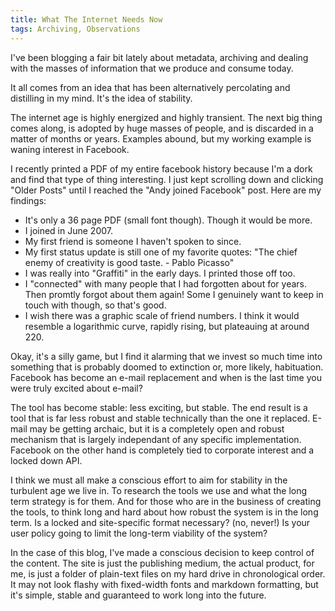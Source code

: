 ```yaml
---
title: What The Internet Needs Now
tags: Archiving, Observations
---
```

I've been blogging a fair bit lately about metadata, archiving and
dealing with the masses of information that we produce and consume
today.

It all comes from an idea that has been alternatively percolating and
distilling in my mind. It's the idea of stability.

The internet age is highly energized and highly transient. The next
big thing comes along, is adopted by huge masses of people, and
is discarded in a matter of months or years. Examples abound, but my
working example is waning interest in Facebook.

I recently printed a PDF of my entire facebook history because I'm a
dork and find that type of thing interesting. I just kept scrolling
down and clicking "Older Posts" until I reached the "Andy joined
Facebook" post. Here are my findings:

- It's only a 36 page PDF (small font though). Though it would be
more.
- I joined in June 2007.
- My first friend is someone I haven't spoken to since.
- My first status update is still one of my favorite quotes: "The
chief enemy of creativity is good taste. - Pablo Picasso"
- I was really into "Graffiti" in the early days. I printed those off
too.
- I "connected" with many people that I had forgotten about for years.
Then promtly forgot about them again! Some I genuinely want to keep
in touch with though, so that's good.
- I wish there was a graphic scale of friend numbers. I think it would
resemble a logarithmic curve, rapidly rising, but plateauing at
around 220.

Okay, it's a silly game, but I find it alarming that we invest so much
time into something that is probably doomed to extinction or, more
likely, habituation. Facebook has become an e-mail replacement and
when is the last time you were truly excited about e-mail?

The tool has become stable: less exciting, but stable. The end result
is a tool that is far less robust and stable technically than the one
it replaced. E-mail may be getting archaic, but it is a completely
open and robust mechanism that is largely independant of any specific
implementation. Facebook on the other hand is completely tied to
corporate interest and a locked down API.

I think we must all make a conscious effort to aim for stability in
the turbulent age we live in. To research the tools we use and what
the long term strategy is for them. And for those who are in the
business of creating the tools, to think long and hard about how
robust the system is in the long term. Is a locked and site-specific
format necessary? (no, never!) Is your user policy going to limit the
long-term viability of the system?

In the case of this blog, I've made a conscious decision to keep
control of the content. The site is just the publishing medium, the
actual product, for me, is just a folder of plain-text files on my hard
drive in chronological order. It may not look flashy with
fixed-width fonts and markdown formatting, but it's simple, stable and
guaranteed to work long into the future.
